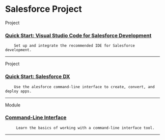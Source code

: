 # Salesforce Project

Project 
### [Quick Start: Visual Studio Code for Salesforce Development](https://trailhead.salesforce.com/content/learn/projects/quickstart-vscode-salesforce?trailmix_creator_id=rodrigolucas&trailmix_slug=salesforce-dx-and-visual-studio-code)
        Set up and integrate the recommended IDE for Salesforce development.
<hr>
Project

### [Quick Start: Salesforce DX](https://trailhead.salesforce.com/content/learn/projects/quick-start-salesforce-dx?trailmix_creator_id=rodrigolucas&trailmix_slug=salesforce-dx-and-visual-studio-code)
        Use the alesforce command-line interface to create, convert, and deploy apps.
<hr>

Module

### [Command-Line Interface](https://trailhead.salesforce.com/content/learn/modules/cli-basics?trailmix_creator_id=rodrigolucas&trailmix_slug=salesforce-dx-and-visual-studio-code)
         Learn the basics of working with a command-line interface tool.

<hr>
